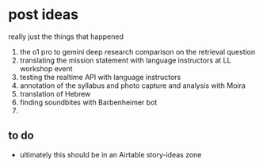 # post ideas

really just the things that happened

1. the o1 pro to gemini deep research comparison on the retrieval question
2. translating the mission statement with language instructors at LL workshop event
3. testing the realtime API with language instructors
4. annotation of the syllabus and photo capture and analysis with Moira
5. translation of Hebrew
6. finding soundbites with Barbenheimer bot
7. 



## to do

- ultimately this should be in an Airtable story-ideas zone


